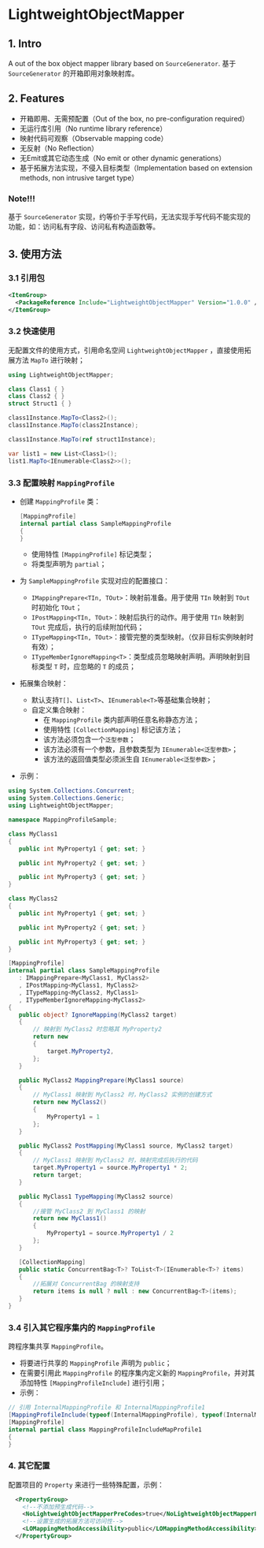﻿# LightweightObjectMapper

## 1. Intro

A out of the box object mapper library based on `SourceGenerator`. 基于 `SourceGenerator` 的开箱即用对象映射库。

## 2. Features

- 开箱即用、无需预配置（Out of the box, no pre-configuration required）
- 无运行库引用（No runtime library reference）
- 映射代码可观察（Observable mapping code）
- 无反射（No Reflection）
- 无Emit或其它动态生成（No emit or other dynamic generations）
- 基于拓展方法实现，不侵入目标类型（Implementation based on extension methods, non intrusive target type）

### Note!!!
 基于 `SourceGenerator` 实现，约等价于手写代码，无法实现手写代码不能实现的功能，如：访问私有字段、访问私有构造函数等。

## 3. 使用方法

### 3.1 引用包
```xml
<ItemGroup>
  <PackageReference Include="LightweightObjectMapper" Version="1.0.0" />
</ItemGroup>
```

### 3.2 快速使用

无配置文件的使用方式，引用命名空间 `LightweightObjectMapper` ，直接使用拓展方法 `MapTo` 进行映射；

```C#
using LightweightObjectMapper;

class Class1 { }
class Class2 { }
struct Struct1 { }

class1Instance.MapTo<Class2>();
class1Instance.MapTo(class2Instance);

class1Instance.MapTo(ref struct1Instance);

var list1 = new List<Class1>();
list1.MapTo<IEnumerable<Class2>>();
```

### 3.3 配置映射 `MappingProfile`

 - 创建 `MappingProfile` 类：
    ```C#
    [MappingProfile]
    internal partial class SampleMappingProfile
    {
    }
    ```
    - 使用特性 `[MappingProfile]` 标记类型；
    - 将类型声明为 `partial`；

 - 为 `SampleMappingProfile` 实现对应的配置接口：
    - `IMappingPrepare<TIn, TOut>`：映射前准备。用于使用 `TIn` 映射到 `TOut` 时初始化 `TOut`；
    - `IPostMapping<TIn, TOut>`：映射后执行的动作。用于使用 `TIn` 映射到 `TOut` 完成后，执行的后续附加代码；
    - `ITypeMapping<TIn, TOut>`：接管完整的类型映射。（仅非目标实例映射时有效）；
    - `ITypeMemberIgnoreMapping<T>`：类型成员忽略映射声明。声明映射到目标类型 `T` 时，应忽略的 `T` 的成员；

 - 拓展集合映射：
    - 默认支持`T[]`、`List<T>`、`IEnumerable<T>`等基础集合映射；
    - 自定义集合映射：
        - 在 `MappingProfile` 类内部声明任意名称静态方法；
        - 使用特性 `[CollectionMapping]` 标记该方法；
        - 该方法必须包含一个`泛型参数`；
        - 该方法必须有一个参数，且参数类型为 `IEnumerable<泛型参数>`；
        - 该方法的返回值类型必须派生自 `IEnumerable<泛型参数>`；

 - 示例：
 ```C#
using System.Collections.Concurrent;
using System.Collections.Generic;
using LightweightObjectMapper;

namespace MappingProfileSample;

class MyClass1
{
    public int MyProperty1 { get; set; }

    public int MyProperty2 { get; set; }

    public int MyProperty3 { get; set; }
}

class MyClass2
{
    public int MyProperty1 { get; set; }

    public int MyProperty2 { get; set; }

    public int MyProperty3 { get; set; }
}

[MappingProfile]
internal partial class SampleMappingProfile
    : IMappingPrepare<MyClass1, MyClass2>
    , IPostMapping<MyClass1, MyClass2>
    , ITypeMapping<MyClass2, MyClass1>
    , ITypeMemberIgnoreMapping<MyClass2>
{
    public object? IgnoreMapping(MyClass2 target)
    {
        // 映射到 MyClass2 时忽略其 MyProperty2
        return new
        {
            target.MyProperty2,
        };
    }

    public MyClass2 MappingPrepare(MyClass1 source)
    {
        // MyClass1 映射到 MyClass2 时，MyClass2 实例的创建方式
        return new MyClass2()
        {
            MyProperty1 = 1
        };
    }

    public MyClass2 PostMapping(MyClass1 source, MyClass2 target)
    {
        // MyClass1 映射到 MyClass2 时，映射完成后执行的代码
        target.MyProperty1 = source.MyProperty1 * 2;
        return target;
    }

    public MyClass1 TypeMapping(MyClass2 source)
    {
        //接管 MyClass2 到 MyClass1 的映射
        return new MyClass1()
        {
            MyProperty1 = source.MyProperty1 / 2
        };
    }

    [CollectionMapping]
    public static ConcurrentBag<T>? ToList<T>(IEnumerable<T>? items)
    {
        //拓展对 ConcurrentBag 的映射支持
        return items is null ? null : new ConcurrentBag<T>(items);
    }
}
 ```

### 3.4 引入其它程序集内的 `MappingProfile`
跨程序集共享 `MappingProfile`。
 - 将要进行共享的 `MappingProfile` 声明为 `public`；
 - 在需要引用此 `MappingProfile` 的程序集内定义新的 `MappingProfile`，并对其添加特性 `[MappingProfileInclude]` 进行引用；
 - 示例：
 ```C#
 // 引用 InternalMappingProfile 和 InternalMappingProfile1
 [MappingProfileInclude(typeof(InternalMappingProfile), typeof(InternalMappingProfile1))]
 [MappingProfile]
 internal partial class MappingProfileIncludeMapProfile1
 {
 }
 ```

### 4. 其它配置
配置项目的 `Property` 来进行一些特殊配置，示例：
```xml
  <PropertyGroup>
    <!--不添加预生成代码-->
    <NoLightweightObjectMapperPreCodes>true</NoLightweightObjectMapperPreCodes>
    <!--设置生成的拓展方法可访问性-->
    <LOMappingMethodAccessibility>public</LOMappingMethodAccessibility>
  </PropertyGroup>
```
